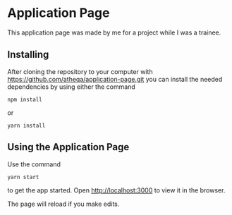 
# Application Page
This application page was made by me for a project while I was a trainee. 

## Installing
After cloning the repository to your computer with  https://github.com/atheqa/application-page.git  you can install the needed dependencies by using either the command
```
npm install
```
or
```
yarn install
```

## Using the Application Page
Use the command
```
yarn start
```
to get the app started. Open  [http://localhost:3000](http://localhost:3000/)  to view it in the browser.

The page will reload if you make edits.
